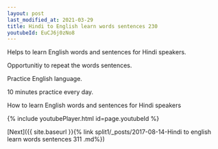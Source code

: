 ```yaml
---
layout: post
last_modified_at: 2021-03-29
title: Hindi to English learn words sentences 230 
youtubeId: EuCJ6j0zNo8
---
```

 
 
Helps to learn English words and sentences for Hindi speakers.

Opportunitiy to repeat the words sentences. 

Practice English language. 
 
10 minutes practice every day. 
 
How to learn English words and sentences for Hindi speakers 
 
{% include youtubePlayer.html id=page.youtubeId %}
 
 
[Next]({{ site.baseurl }}{% link  split1/_posts/2017-08-14-Hindi to english learn words sentences 311 .md%})
 

